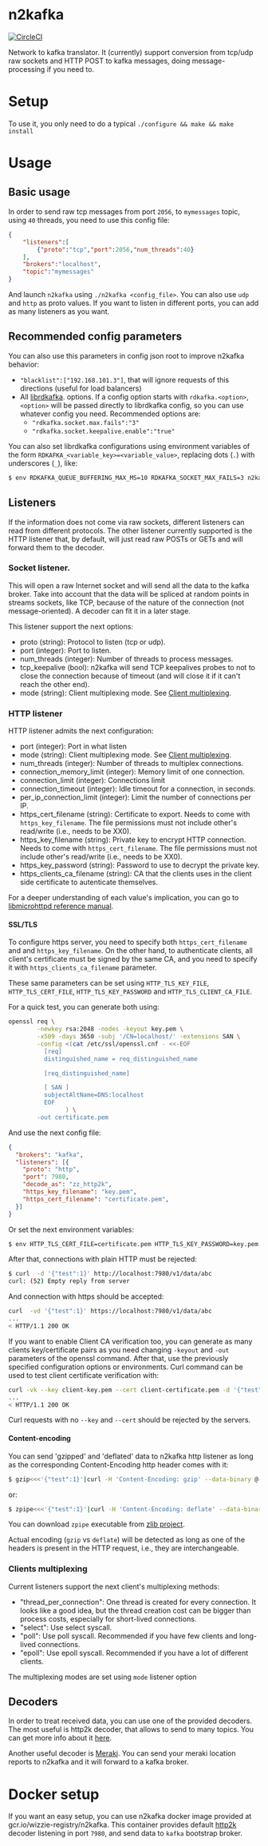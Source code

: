# n2kafka

[![CircleCI](https://circleci.com/gh/wizzie-io/n2kafka/tree/master.svg?style=svg&circle-token=2cfc3260f560b7757d7d9b0e91105816de4cc5d0)](https://circleci.com/gh/wizzie-io/n2kafka/tree/master)

Network to kafka translator. It (currently) support conversion from tcp/udp raw
sockets and HTTP POST to kafka messages, doing message-processing if you need
to.

# Setup
To use it, you only need to do a typical `./configure && make && make install`

# Usage
## Basic usage

In order to send raw tcp messages from port `2056`, to `mymessages` topic, using
`40` threads, you need to use this config file:
```json
{
	"listeners":[
		{"proto":"tcp","port":2056,"num_threads":40}
	],
	"brokers":"localhost",
	"topic":"mymessages"
}
```

And launch `n2kafka` using `./n2kafka <config_file>`. You can also use `udp` and
`http` as proto values. If you want to listen in different ports, you can add as
many listeners as you want.

## Recommended config parameters
You can also use this parameters in config json root to improve n2kafka
behavior:
- `"blacklist":["192.168.101.3"]`, that will ignore requests of this directions
  (useful for load balancers)
- All
  [librdkafka](https://github.com/edenhill/librdkafka/blob/master/CONFIGURATION.md).
  options. If a config option starts with `rdkafka.<option>`, `<option>` will be
  passed directly to librdkafka config, so you can use whatever config you need.
  Recommended options are:
  * `"rdkafka.socket.max.fails":"3"`
  * `"rdkafka.socket.keepalive.enable":"true"`

You can also set librdkafka configurations using environment variables of the
form `RDKAFKA_<variable_key>=<variable_value>`, replacing dots (`.`) with
underscores (`_`), like:

```bash
$ env RDKAFKA_QUEUE_BUFFERING_MAX_MS=10 RDKAFKA_SOCKET_MAX_FAILS=3 n2kafka`
```

## Listeners
If the information does not come via raw sockets, different listeners can read
from different protocols. The other listener currently supported is the HTTP
listener that, by default, will just read raw POSTs or GETs and will forward
them to the decoder.

### Socket listener.
This will open a raw Internet socket and will send all the data to the kafka
broker. Take into account that the data will be spliced at random points in
streams sockets, like TCP, because of the nature of the connection (not
message-oriented). A decoder can fit it in a later stage.

This listener support the next options:
- proto (string): Protocol to listen (tcp or udp).
- port (integer): Port to listen.
- num_threads (integer): Number of threads to process messages.
- tcp_keepalive (bool): n2kafka will send TCP keepalives probes to not to
  close the connection because of timeout (and will close it if it can't reach
  the other end).
- mode (string): Client multiplexing mode. See
  [Client multiplexing](client-multiplexing).

### HTTP listener
HTTP listener admits the next configuration:
- port (integer): Port in what listen
- mode (string): Client multiplexing mode. See
  [Client multiplexing](client-multiplexing).
- num_threads (integer): Number of threads to multiplex connections.
- connection_memory_limit (integer): Memory limit of one connection.
- connection_limit (integer): Connections limit
- connection_timeout (integer): Idle timeout for a connection, in seconds.
- per_ip_connection_limit (integer): Limit the number of connections per IP.
- https_cert_filename (string): Certificate to export. Needs to come with
  `https_key_filename`. The file permissions must not include other's
  read/write (i.e., needs to be XX0).
- https_key_filename (string): Private key to encrypt HTTP connection. Needs
  to come with `https_cert_filename`. The file permissions must not include
  other's read/write (i.e., needs to be XX0).
- https_key_password (string): Password to use to decrypt the private key.
- https_clients_ca_filename (string): CA that the clients uses in the
  client side certificate to autenticate themselves.

For a deeper understanding of each value's implication, you can go to
[libmicrohttpd reference manual](https://www.gnu.org/software/libmicrohttpd/manual/html_node/microhttpd_002dconst.html).

#### SSL/TLS
To configure https server, you need to specify both `https_cert_filename` and
and `https_key_filename`. On the other hand, to authenticate clients, all
client's certificate must be signed by the same CA, and you need to specify it
with `https_clients_ca_filename` parameter.

These same parameters can be set using `HTTP_TLS_KEY_FILE`,
`HTTP_TLS_CERT_FILE`, `HTTP_TLS_KEY_PASSWORD` and `HTTP_TLS_CLIENT_CA_FILE`.

For a quick test, you can generate both using:
```bash
openssl req \
        -newkey rsa:2048 -nodes -keyout key.pem \
        -x509 -days 3650 -subj '/CN=localhost/' -extensions SAN \
        -config <(cat /etc/ssl/openssl.cnf - <<-EOF
          [req]
          distinguished_name = req_distinguished_name

          [req_distinguished_name]

          [ SAN ]
          subjectAltName=DNS:localhost
          EOF
                ) \
        -out certificate.pem
```

And use the next config file:
```json
{
  "brokers": "kafka",
  "listeners": [{
    "proto": "http",
    "port": 7980,
    "decode_as": "zz_http2k",
    "https_key_filename": "key.pem",
    "https_cert_filename": "certificate.pem",
  }]
}
```

Or set the next environment variables:
```bash
$ env HTTP_TLS_CERT_FILE=certificate.pem HTTP_TLS_KEY_PASSWORD=key.pem ./n2kafka <n2kafka_config_filename>
```

After that, connections with plain HTTP must be rejected:
```bash
$ curl  -d '{"test":1}' http://localhost:7980/v1/data/abc
curl: (52) Empty reply from server
```

And connection with https should be accepted:
```bash
curl  -vd '{"test":1}' https://localhost:7980/v1/data/abc
...
< HTTP/1.1 200 OK
```

If you want to enable Client CA verification too, you can generate as many
clients key/certificate pairs as you need changing `-keyout` and `-out`
parameters of the openssl command. After that, use the previously specified
configuration options or environments. Curl command can be used to test client
certificate verification with:

```bash
curl -vk --key client-key.pem --cert client-certificate.pem -d '{"test":1}' https://localhost:7980/v1/data/abc
...
< HTTP/1.1 200 OK
```

Curl requests with no `--key` and `--cert` should be rejected by the servers.

#### Content-encoding
You can send 'gzipped' and 'deflated' data to n2kafka http listener as long as
the corresponding Content-Encoding http header comes with it:

```bash
$ gzip<<<'{"test":1}'|curl -H 'Content-Encoding: gzip' --data-binary @- 'http://localhost:40093/v1/data/abc'
```

or:

```bash
$ zpipe<<<'{"test":1}'|curl -H 'Content-Encoding: deflate' --data-binary @- 'http://localhost:40093/v1/data/abc'
```

You can download `zpipe` executable from
[zlib project](https://github.com/madler/zlib/blob/master/examples/zpipe.c).

Actual encoding (`gzip` vs `deflate`) will be detected as long as one of the
headers is present in the HTTP request, i.e., they are interchangeable.

### Clients multiplexing
Current listeners support the next client's multiplexing methods:
  * "thread_per_connection": One thread is created for every connection. It
    looks like a good idea, but the thread creation cost can be bigger than
    process costs, especially for short-lived connections.
  * "select": Use select syscall.
  * "poll": Use poll syscall. Recommended if you have few clients and
    long-lived connections.
  * "epoll": Use epoll syscall. Recommended if you have a lot of different
    clients.

The multiplexing modes are set using `mode` listener option

## Decoders
In order to treat received data, you can use one of the provided decoders. The
most useful is http2k decoder, that allows to send to many topics. You can get
more info about it [here](src/decoder/zz_http2k/README.md).

Another useful decoder is [Meraki](src/decoder/meraki/README.md). You can send
your meraki location reports to n2kafka and it will forward to a kafka broker.

# Docker setup
If you want an easy setup, you can use n2kafka docker image provided at
gcr.io/wizzie-registry/n2kafka. This container provides default
[http2k](src/decoder/zz_http2k/README.md) decoder
listening in port `7980`, and send data to `kafka` bootstrap broker.
